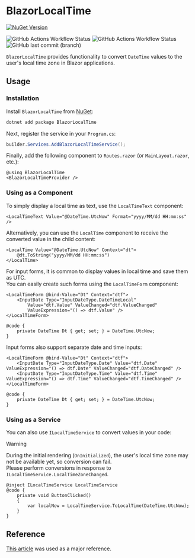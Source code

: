 ﻿# BlazorLocalTime

[![NuGet Version](https://img.shields.io/nuget/v/BlazorLocalTime?style=for-the-badge&logo=NuGet&color=%2308C)](https://www.nuget.org/packages/BlazorLocalTime/)

![GitHub Actions Workflow Status](https://img.shields.io/github/actions/workflow/status/arika0093/BlazorLocalTime/test.yaml?branch=main&label=Testing&style=flat-square) ![GitHub Actions Workflow Status](https://img.shields.io/github/actions/workflow/status/arika0093/BlazorLocalTime/release.yaml?branch=main&label=Release&style=flat-square) ![GitHub last commit (branch)](https://img.shields.io/github/last-commit/arika0093/BlazorLocalTime?style=flat-square)

`BlazorLocalTime` provides functionality to convert `DateTime` values to the user's local time zone in Blazor applications.

## Usage

### Installation
Install `BlazorLocalTime` from [NuGet](https://www.nuget.org/packages/BlazorLocalTime):

```bash
dotnet add package BlazorLocalTime
```

Next, register the service in your `Program.cs`:

```csharp
builder.Services.AddBlazorLocalTimeService();
```

Finally, add the following component to `Routes.razor` (or `MainLayout.razor`, etc.):

```razor
@using BlazorLocalTime
<BlazorLocalTimeProvider />
```

### Using as a Component

To simply display a local time as text, use the `LocalTimeText` component:

```razor
<LocalTimeText Value="@DateTime.UtcNow" Format="yyyy/MM/dd HH:mm:ss" />
```

Alternatively, you can use the `LocalTime` component to receive the converted value in the child content:

```razor
<LocalTime Value="@DateTime.UtcNow" Context="dt">
    @dt.ToString("yyyy/MM/dd HH:mm:ss")
</LocalTime>
```

For input forms, it is common to display values in local time and save them as UTC.  
You can easily create such forms using the `LocalTimeForm` component:

```razor
<LocalTimeForm @bind-Value="Dt" Context="dtf">
    <InputDate Type="InputDateType.DateTimeLocal"
        Value="dtf.Value" ValueChanged="dtf.ValueChanged"
        ValueExpression="() => dtf.Value" />
</LocalTimeForm>

@code {
    private DateTime Dt { get; set; } = DateTime.UtcNow;
}
```

Input forms also support separate date and time inputs:

```razor
<LocalTimeForm @bind-Value="Dt" Context="dtf">
    <InputDate Type="InputDateType.Date" Value="dtf.Date" ValueExpression="() => dtf.Date" ValueChanged="dtf.DateChanged" />
    <InputDate Type="InputDateType.Time" Value="dtf.Time" ValueExpression="() => dtf.Time" ValueChanged="dtf.TimeChanged" />
</LocalTimeForm>

@code {
    private DateTime Dt { get; set; } = DateTime.UtcNow;
}
```

### Using as a Service

You can also use `ILocalTimeService` to convert values in your code:

> [!WARNING]
> During the initial rendering (`OnInitialized`), the user's local time zone may not be available yet, so conversion can fail.  
> Please perform conversions in response to `ILocalTimeService.LocalTimeZoneChanged`.

```razor
@inject ILocalTimeService LocalTimeService
@code {
    private void ButtonClicked()
    {
        var localNow = LocalTimeService.ToLocalTime(DateTime.UtcNow);
    }
}
```

## Reference

[This article](https://www.meziantou.net/convert-datetime-to-user-s-time-zone-with-server-side-blazor-time-provider.htm) was used as a major reference.
